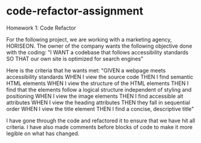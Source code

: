 # code-refactor-assignment
Homework 1: Code Refactor

For the following project, we are working with a marketing agency, HORISEON. The owner of the company wants the following objective done with the coding:
    "I WANT a codebase that follows accessibility standards
    SO THAT our own site is optimized for search engines"

Here is the criteria that he wants met:
    "GIVEN a webpage meets accessibility standards
    WHEN I view the source code
    THEN I find semantic HTML elements
    WHEN I view the structure of the HTML elements
    THEN I find that the elements follow a logical structure independent of styling and positioning
    WHEN I view the image elements
    THEN I find accessible alt attributes
    WHEN I view the heading attributes
    THEN they fall in sequential order
    WHEN I view the title element
    THEN I find a concise, descriptive title"

I have gone through the code and refactored it to ensure that we have hit all criteria. I have also made comments before blocks of code to make it more legible on what has changed.